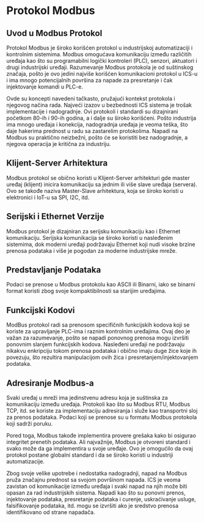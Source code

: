 # Protokol Modbus

## Uvod u Modbus Protokol

Protokol Modbus je široko korišćen protokol u industrijskoj automatizaciji i kontrolnim sistemima. Modbus omogućava komunikaciju između različitih uređaja kao što su programabilni logički kontroleri (PLC), senzori, aktuatori i drugi industrijski uređaji. Razumevanje Modbus protokola je od suštinskog značaja, pošto je ovo jedini najviše korišćen komunikacioni protokol u ICS-u i ima mnogo potencijalnih površina za napade za presretanje i čak injektovanje komandi u PLC-e.

Ovde su koncepti navedeni tačkasto, pružajući kontekst protokola i njegovog načina rada. Najveći izazov u bezbednosti ICS sistema je trošak implementacije i nadogradnje. Ovi protokoli i standardi su dizajnirani početkom 80-ih i 90-ih godina, a i dalje su široko korišćeni. Pošto industrija ima mnogo uređaja i konekcija, nadogradnja uređaja je veoma teška, što daje hakerima prednost u radu sa zastarelim protokolima. Napadi na Modbus su praktično neizbežni, pošto će se koristiti bez nadogradnje, a njegova operacija je kritična za industriju.

## Klijent-Server Arhitektura

Modbus protokol se obično koristi u Klijent-Server arhitekturi gde master uređaj (klijent) inicira komunikaciju sa jednim ili više slave uređaja (servera). Ovo se takođe naziva Master-Slave arhitektura, koja se široko koristi u elektronici i IoT-u sa SPI, I2C, itd.

## Serijski i Ethernet Verzije

Modbus protokol je dizajniran za serijsku komunikaciju kao i Ethernet komunikaciju. Serijska komunikacija se široko koristi u nasleđenim sistemima, dok moderni uređaji podržavaju Ethernet koji nudi visoke brzine prenosa podataka i više je pogodan za moderne industrijske mreže.

## Predstavljanje Podataka

Podaci se prenose u Modbus protokolu kao ASCII ili Binarni, iako se binarni format koristi zbog svoje kompaktibilnosti sa starijim uređajima.

## Funkcijski Kodovi

ModBus protokol radi sa prenosom specifičnih funkcijskih kodova koji se koriste za upravljanje PLC-ima i raznim kontrolnim uređajima. Ovaj deo je važan za razumevanje, pošto se napadi ponovnog prenosa mogu izvršiti ponovnim slanjem funkcijskih kodova. Nasleđeni uređaji ne podržavaju nikakvu enkripciju tokom prenosa podataka i obično imaju duge žice koje ih povezuju, što rezultira manipulacijom ovih žica i presretanjem/injektovanjem podataka.

## Adresiranje Modbus-a

Svaki uređaj u mreži ima jedinstvenu adresu koja je suštinska za komunikaciju između uređaja. Protokoli kao što su Modbus RTU, Modbus TCP, itd. se koriste za implementaciju adresiranja i služe kao transportni sloj za prenos podataka. Podaci koji se prenose su u formatu Modbus protokola koji sadrži poruku.

Pored toga, Modbus takođe implementira provere grešaka kako bi osigurao integritet prenetih podataka. Ali najvažnije, Modbus je otvoreni standard i svako može da ga implementira u svoje uređaje. Ovo je omogućilo da ovaj protokol postane globalni standard i da se široko koristi u industriji automatizacije.

Zbog svoje velike upotrebe i nedostatka nadogradnji, napad na Modbus pruža značajnu prednost sa svojom površinom napada. ICS je veoma zavistan od komunikacije između uređaja i svaki napad na njih može biti opasan za rad industrijskih sistema. Napadi kao što su ponovni prenos, injektovanje podataka, presretanje podataka i curenje, uskraćivanje usluge, falsifikovanje podataka, itd. mogu se izvršiti ako je sredstvo prenosa identifikovano od strane napadača.
